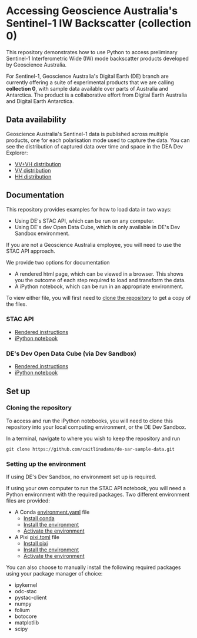 # Accessing Geoscience Australia's Sentinel-1 IW Backscatter (collection 0)

This repository demonstrates how to use Python to access preliminary Sentinel-1 Interferometric Wide (IW) mode backscatter products developed by Geoscience Australia. 

For Sentinel-1, Geoscience Australia's Digital Earth (DE) branch are currently offering a suite of experimental products that we are calling **collection 0**, with sample data available over parts of Australia and Antarctica.
The product is a collaborative effort from Digital Earth Australia and Digital Earth Antarctica.

## Data availability

Geoscience Australia's Sentinel-1 data is published across multiple products, one for each polarisation mode used to capture the data.
You can see the distribution of captured data over time and space in the DEA Dev Explorer:
* [VV+VH distribution](https://explorer.dev.dea.ga.gov.au/products/ga_s1_iw_vv_vh_c0)
* [VV distribution](https://explorer.dev.dea.ga.gov.au/products/ga_s1_iw_vv_c0)
* [HH distribution](https://explorer.dev.dea.ga.gov.au/products/ga_s1_iw_hh_c0)

## Documentation

This repository provides examples for how to load data in two ways:
* Using DE's STAC API, which can be run on any computer.
* Using DE's dev Open Data Cube, which is only available in DE's Dev Sandbox environment. 

If you are not a Geoscience Australia employee, you will need to use the STAC API approach.

We provide two options for documentation
* A rendered html page, which can be viewed in a browser. 
This shows you the outcome of each step required to load and transform the data.
* A iPython notebook, which can be run in an appropriate environment.

To view either file, you will first need to [clone the repository](#cloning-the-repository) to get a copy of the files.

### STAC API

* [Rendered instructions](loading_with_stac.html)
* [iPython notebook](loading_with_stac.ipynb)

### DE's Dev Open Data Cube (via Dev Sandbox)
* [Rendered instructions](loading_with_datacube.html)
* [iPython notebook](loading_with_datacube.ipynb)

## Set up

### Cloning the repository
To access and run the iPython notebooks, you will need to clone this repository into your local computing environment, or the DE Dev Sandbox. 

In a terminal, navigate to where you wish to keep the repository and run
```
git clone https://github.com/caitlinadams/de-sar-sample-data.git
```

### Setting up the environment

If using DE's Dev Sandbox, no environment set up is required.

If using your own computer to run the STAC API notebook, you will need a Python environment with the required packages. 
Two different environment files are provided:
* A Conda [environment.yaml](environment.yaml) file
    * [Install conda](https://docs.conda.io/projects/conda/en/latest/user-guide/install/index.html#installing-conda)
    * [Install the environment](https://docs.conda.io/projects/conda/en/latest/user-guide/tasks/manage-environments.html#creating-an-environment-from-an-environment-yml-file)
    * [Activate the environment](https://docs.conda.io/projects/conda/en/latest/user-guide/tasks/manage-environments.html#activating-an-environment)
* A Pixi [pixi.toml](pixi.toml) file
    * [Install pixi](https://pixi.sh/dev/installation/)
    * [Install the environment](https://pixi.sh/dev/python/tutorial/#installation-pixi-install)
    * [Activate the environment](https://pixi.sh/dev/workspace/environment/#activation)

You can also choose to manually install the following required packages using your package manager of choice:
* ipykernel
* odc-stac
* pystac-client
* numpy
* folium
* botocore
* matplotlib
* scipy